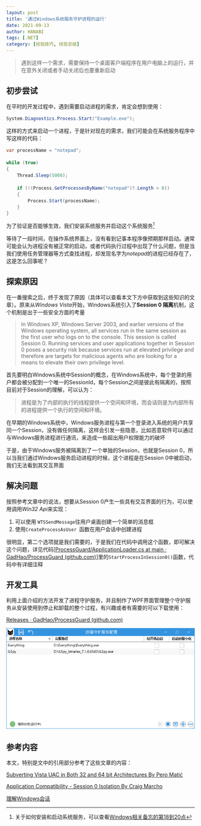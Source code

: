 ```yaml
---
layout: post
title: '通过Windows系统服务守护进程的运行'
date: 2021-09-13
author: HANABI
tags: [.NET]
category: [经验技巧, 经验总结]
---
```


> 遇到这样一个需求，需要保持一个桌面客户端程序在用户电脑上的运行，并在意外关闭或者手动关闭后也要重新启动

## 初步尝试

在平时的开发过程中，遇到需要启动进程的需求，肯定会想到使用：

```c#
System.Diagnostics.Process.Start("Example.exe");
```

这样的方式来启动一个进程，于是针对现在的需求，我们可能会在系统服务程序中写这样的代码：

```c#
var processName = "notepad";

while (true)
{
    Thread.Sleep(5000);

    if (!(Process.GetProcessesByName("notepad")?.Length > 0))
    {
        Process.Start(processName);
    }
}
```

为了验证是否能够生效，我们安装系统服务并启动这个系统服务[^1]

等待了一段时间，在操作系统界面上，没有看到记事本程序像预期那样启动。通常可能会认为进程没有被正常的启动，或者代码执行过程中出现了什么问题，但是当我们使用任务管理器等方式查找进程，却发现名字为*notepad*的进程已经存在了，这是怎么回事呢？



## 探索原因

在一番搜索之后，终于发现了原因（具体可以查看本文下方中获取到这些知识的文章）。原来从*Windows Vista*开始，Windows系统引入了**Session 0 隔离**机制，这个机制是出于一些安全方面的考量

> In Windows XP, Windows Server 2003, and earlier versions of the Windows operating system, all services run in the same session as the first user who logs on to the console.  This session is called Session 0. Running services and user applications together in Session 0 poses a security risk because services run at elevated privilege and therefore are targets for malicious agents who are looking for a means to elevate their own privilege level.

首先要明白Windows系统中Session的概念，在Windows系统中，每个登录的用户都会被分配到一个唯一的SessionId，每个Session之间是彼此有隔离的，按照目前对于Session的理解，可以认为：

> 进程是为了内部的执行的线程提供一个空间和环境，而会话则是为内部所有的进程提供一个执行的空间和环境。

在早期的Windows系统中，Windows服务进程与第一个登录进入系统的用户共享同一个Session，没有做任何隔离，这样会引发一些隐患，比如恶意软件可以通过与Windows服务进程进行通讯，来造成一些超出用户权限能力的破坏

于是，由于Windows服务被隔离到了一个单独的Session，也就是Session 0，所以当我们通过Windows服务启动进程的时候，这个进程是在Session 0中被启动，我们无法看到其交互界面



## 解决问题

按照参考文章中的说法，想要从Session 0产生一些具有交互界面的行为，可以使用调用*Win32 Api*来实现：

1. 可以使用 `WTSSendMessage`往用户桌面创建一个简单的消息框
2. 使用`CreateProcessAsUser `函数在用户会话中创建进程

很明显，第二个选项就是我们需要的，于是我们在代码中调用这个函数，即可解决这个问题，详见代码[[ProcessGuard/ApplicationLoader.cs at main · GadHao/ProcessGuard (github.com)](https://github.com/GadHao/ProcessGuard/blob/main/ProcessGuard.Common/Utility/ApplicationLoader.cs)]里的`StartProcessInSession0()`函数，代码中有详细注释



## 开发工具

利用上面介绍的方法开发了进程守护服务，并且制作了WPF界面管理整个守护服务从安装使用到停止和卸载的整个过程，有兴趣或者有需要的可以下载使用：

[Releases · GadHao/ProcessGuard (github.com)](https://github.com/GadHao/ProcessGuard/releases)

![](\assets\img\processguard-1.PNG)



## 参考内容

本文，特别是文中的引用部分参考了这些文章的内容：

[Subverting Vista UAC in Both 32 and 64 bit Architectures By Pero Matić](https://www.codeproject.com/Articles/35773/Subverting-Vista-UAC-in-Both-32-and-64-bit-Archite)

[Application Compatibility - Session 0 Isolation By Craig Marcho](https://techcommunity.microsoft.com/t5/ask-the-performance-team/application-compatibility-session-0-isolation/ba-p/372361)

[理解Windows会话](https://www.cnblogs.com/russinovich/archive/2011/04/26/2029655.html)

[^1]: 关于如何安装和启动系统服务，可以查看[Windows相关备忘的第18到20点](/posts/Tips-2/)
